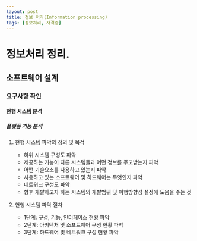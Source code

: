 ```yaml
---
layout: post
title: 정보 처리(Information processing)
tags: [정보처리, 자격증]
---
```


# 정보처리 정리.

## 소프트웨어 설계

### 요구사항 확인

#### 현행 시스템 분석

##### 플랫폼 기능 분석

1. 현행 시스템 파악의 정의 및 목적

   - 하위 시스템 구성도 파악
   - 제공하는 기능이 다른 시스템들과 어떤 정보를 주고받는지 파악
   - 어떤 기술요소를 사용하고 있는지 파악
   - 사용하고 있는 소프트웨어 및 하드웨어는 무엇인지 파악
   - 네트워크 구성도 파악
   - 향후 개발하고자 하는 시스템의 개발범위 및 이행방향성 설정에 도움을 주는 것

2. 현행 시스템 파악 절차
   - 1단계: 구성, 기능, 인터페이스 현황 파악
   - 2단계: 아키텍처 및 소프트웨어 구성 현황 파악
   - 3단계: 하드웨어 및 네트워크 구성 현황 파악
